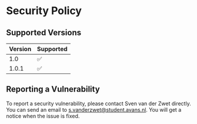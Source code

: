 # Security Policy

## Supported Versions

| Version | Supported          |
| ------- | ------------------ |
| 1.0     | :white_check_mark: |
| 1.0.1   | ✅                 |

## Reporting a Vulnerability
To report a security vulnerability, please contact Sven van der Zwet directly. You can send an email to s.vanderzwet@student.avans.nl.
You will get a notice when the issue is fixed.
